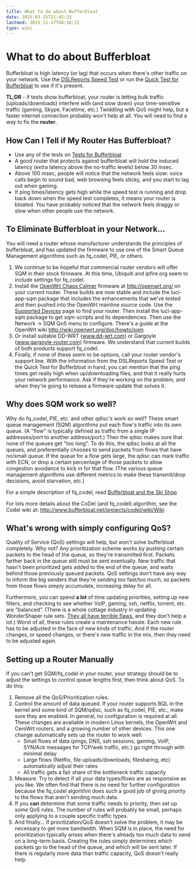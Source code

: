 ```yaml
---
title: What to do about Bufferbloat
date: 2015-03-25T21:45:33
lastmod: 2015-11-17T08:16:12
type: wiki
---
```

# What to do about Bufferbloat

Bufferbloat is high latency (or lag) that occurs when there's other
traffic on your network. Use the [DSLReports Speed
Test](http://dslreports.com/speedtest) or run the [Quick Test for Bufferbloat](Quick_Test_for_Bufferbloat.md) to see if it's present.

**TL;DR** - if tests show bufferbloat, your router is letting bulk
traffic (uploads/downloads) interfere with (and slow down) your
time-sensitive traffic (gaming, Skype, Facetime, etc.) Twiddling with
QoS might help, but a faster internet connection probably won't help at all. You
will need to find a way to fix the **router.**

## How Can I Tell if My Router Has Bufferbloat?

-   Use any of the tests on [Tests for Bufferbloat](Quick_Test_for_Bufferbloat.md)
-   A good router that protects against bufferbloat will hold the
    induced latency (extra latency above the no-traffic levels) below
    30 msec.
-   Above 100 msec, people will notice that the network feels slow:
    voice calls begin to sound bad, web browsing feels sticky, and
    you start to lag out when gaming.
-   If ping times/latency gets high while the speed test is running and drop back
    down when the speed test completes, it means your router is bloated.
    You have probably noticed that the network feels draggy or slow when
    other people use the network.

## To Eliminate Bufferbloat in your Network...

You will need a router whose manufacturer understands the principles of
bufferbloat, and has updated the firmware to use one of the Smart Queue
Management algorithms such as fq_codel, PIE, or others.

1.  We continue to be hopeful that commercial router vendors will offer
    SQM in their stock firmware. At this time, Ubiquiti and ipfire.org
    seem to include settings for fq_codel.
2.  Install the [OpenWrt Chaos Calmer](http://openwrt.org/) firmware
    at http://openwrt.org/ on your current router. These builds are now
    stable and include the luci-app-sqm package that includes the
    enhancements that we've tested and then pushed into the OpenWrt
    mainline source code. Use the [Supported
    Devices](http://wiki.openwrt.org/toh/start) page to find
    your router. Then install the luci-app-sqm package to get
    sqm-scripts and its dependencies. Then use the Network -&gt; SQM QoS
    menu to configure. There's a guide at the OpenWrt wiki
    http://wiki.openwrt.org/doc/howto/sqm
3.  Or install suitable DD-WRT (www.dd-wrt.com) or
    Gargoyle (www.gargoyle-router.com) firmware. We understand that
    current builds of both products support fq_codel.
4.  Finally, if none of these seem to be options, call your router
    vendor's support line. With the information from the DSLReports
    Speed Test or the Quick Test for Bufferbloat in hand, you can
    mention that the ping times get really high when up/downloading
    files, and that it really hurts your network performance. Ask if
    they're working on the problem, and when they're going to release a
    firmware update that solves it.

## Why does SQM work so well?

Why do fq_codel, PIE, etc. and other qdisc's work so well? These smart
queue management (SQM) algorithms put each flow's traffic into its own
queue. (A "flow" is typically defined as traffic from a single IP
addresses/port to another address/port.) Then the qdisc makes sure that
none of the queues get "too long". To do this, the qdisc looks at all
the queues, and preferentially chooses to send packets from flows that
have no/small queue. If the queue for a flow gets large, the qdisc can
mark traffic with ECN, or drop a certain percentage of those packets to
allow congestion avoidance to kick in for that flow. (The various queue
management algorithms use different metrics to make these transmit/drop
decisions, avoid starvation, etc.)

For a simple description of fq_codel, read [Bufferbloat and the Ski
Shop](http://richb-hanover.com/bufferbloat-and-the-ski-shop/)

For lots more details about the CoDel (and fq_codel) algorithm, see the
Codel wiki at: http://www.bufferbloat.net/projects/codel/wiki/Wiki

## What's wrong with simply configuring QoS?

Quality of Service (QoS) settings will help, but won't solve bufferbloat
completely. Why not? Any prioritization scheme works by pushing certain
packets to the head of the queue, so they're transmitted first. Packets
farther back in the queue still must be sent eventually. New traffic
that hasn't been prioritized gets added to the end of the queue, and
waits behind those previously queued packets. QoS settings don't have
any way to inform the big senders that they're sending too fast/too
much, so packets from those flows simply accumulate, increasing delay
for all.

Furthermore, you can spend **a lot** of time updating priorities,
setting up new filters, and checking to see whether VoIP, gaming, ssh,
netflix, torrent, etc. are "balanced". (There is a whole
cottage industry in updating WonderShaper rule sets. 
[They all have terrible flaws](Wondershaper_Must_Die.md), and they don't help a
lot.) Worst of all, these rules create a maintenance hassle. Each new
rule has to be adjusted in the face of new kinds of traffic. And if the
router changes, or speed changes, or there's new traffic in the mix,
then they need to be adjusted again.

## Setting up a Router Manually

If you can't get SQM/fq_codel in your router, your strategy should be
to adjust the settings to control queue lengths first, then think about
QoS. To do this:

1.  Remove all the QoS/Prioritization rules.
2.  Control the amount of data queued. If your router supports BQL in
    the kernel and some kind of SQM/qdisc, such as fq_codel, PIE, etc.,
    make sure they are enabled. In general, no configuration is required
    at all. These changes are available in modern Linux kernels, the
    OpenWrt and CeroWrt routers, and a growing number of other devices.
    This one change automatically sets up the router to work well:
    - Small flows of data (pings, DNS, ssh sessions, gaming, VoIP, 
        SYN/Ack messages for TCP/web traffic, etc.) 
        go right through with minimal delay
    - Large flows (Netflix, file uploads/downloads, filesharing, etc)
        automatically adjust their rates
    - All traffic gets a fair share of the bottleneck traffic capacity
3.  Measure. Try to detect if all your data types/flows are as
    responsive as you like. We often find that there is no need for
    further configuration because the fq_codel algorithm does such a
    good job of giving priority to the flows that aren't sending
    much data.
4.  If you **can** determine that some traffic needs to priority, then
    set up some QoS rules. The number of rules will probably be small,
    perhaps only applying to a couple specific traffic types.
5.  And finally... If prioritization/QoS
    doesn't solve the problem, it may be necessary to get
    more bandwidth. When SQM is in place, the need for prioritization
    typically arises when there's already too much data to send on a
    long-term basis. Creating the rules simply determines which packets
    go to the head of the queue, and which will be sent later. If there
    is regularly more data than traffic capacity, QoS doesn't
    really help.

